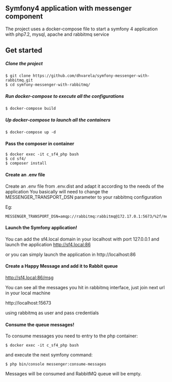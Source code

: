 ## Symfony4 application with messenger component

The project uses a docker-compose file to start a symfony 4 application with php7.2, mysql, apache and rabbitmq service

## Get started

##### Clone the project

    $ git clone https://github.com/dhvarela/symfony-messenger-with-rabbitmq.git
    $ cd symfony-messenger-with-rabbitmq/

##### Run docker-compose to execute all the configurations

    $ docker-compose build

##### Up docker-compose to launch all the containers

    $ docker-compose up -d

#### Pass the composer in container

    $ docker exec -it c_sf4_php bash
    $ cd sf4/
    $ composer install

#### Create an .env file 

Create an .env file from .env.dist and adapt it according to the needs of the application
You basically will need to change the MESSENGER_TRANSPORT_DSN parameter to your rabbitmq configuration

Eg: 

    MESSENGER_TRANSPORT_DSN=amqp://rabbitmq:rabbitmq@172.17.0.1:5673/%2f/messages
    
 
#### Launch the Symfony application!

You can add the sf4.local domain in your localhost with port 127.0.0.1 and launch the application
http://sf4.local:86

or you can simply launch the application in 
http://localhost:86

#### Create a Happy Message and add it to Rabbit queue

http://sf4.local:86/msg

You can see all the messages you hit in rabbitmq interface, just join next url in your local machine 

http://localhost:15673

using rabbitmq as user and pass credentials


#### Consume the queue messages!

To consume messages you need to entry to the php container:

    $ docker exec -it c_sf4_php bash

and execute the next symfony command:

    $ php bin/console messenger:consume-messages

Messages will be consumed and RabbitMQ queue will be empty.